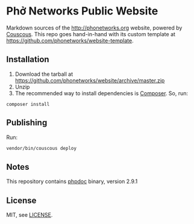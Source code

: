 # Phở Networks Public Website

Markdown sources of the http://phonetworks.org website, powered by [Couscous](http://couscous.io/). This repo goes hand-in-hand with its custom template at https://github.com/phonetworks/website-template.

## Installation

1. Download the tarball at https://github.com/phonetworks/website/archive/master.zip 
2. Unzip
3. The recommended way to install dependencies is [Composer](https://getcomposer.org/). So, run:

```composer install```

## Publishing

Run:

```sh
vendor/bin/couscous deploy
```

## Notes

This repository contains [phpdoc](https://github.com/phpDocumentor/phpDocumentor) binary, version 2.9.1

## License

MIT, see [LICENSE](https://github.com/phonetworks/website/blob/master/LICENSE).
